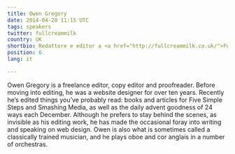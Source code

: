 ```yaml
---
title: Owen Gregory
date: 2014-04-20 11:15 UTC
tags: speakers
twitter: fullcreammilk
country: UK
shortbio: Redattore e editor a <a href="http://fullcreammilk.co.uk/">Full Cream Milk</a>
position: 6
lang: it

---
```


 Owen Gregory is a freelance editor, copy editor and proofreader. Before moving into editing, he was a website designer for over ten years. Recently he’s edited things you’ve probably read: books and articles for Five Simple Steps and Smashing Media, as well as the daily advent goodness of 24 ways each December. Although he prefers to stay behind the scenes, as invisible as his editing work, he has made the occasional foray into writing and speaking on web design. Owen is also what is sometimes called a classically trained musician, and he plays oboe and cor anglais in a number of orchestras. 
